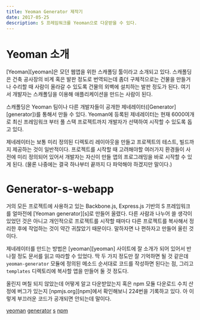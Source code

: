 ```yaml
---
title: Yeoman Generator 제작기
date: 2017-05-25
description: S 프레임워크를 Yeoman으로 다운받을 수 있다.
---
```


# Yeoman 소개

[Yeoman][yeoman]은 모던 웹앱을 위한 스캐폴딩 툴이라고 소개되고 있다. 스캐폴딩은 건축 공사장의 비계 혹은 발판 정도로 번역되는데 좀더 구체적으로는 건물을 만들거나 수리할 때 사람이 올라갈 수 있도록 건물의 외벽에 설치하는 발판 정도가 된다. 여기서 개발자는 스캐폴딩을 이용해 애플리케이션을 만드는 사람이 된다.

스캐폴딩은 Yeoman 팀이나 다른 개발자들이 공개한 제네레이터([Generator][generator])를 통해서 만들 수 있다. Yeoman에 등록된 제네레이터는 현재 6000여개로 최신 프레임워크 부터 풀 스택 프로젝트까지 개발자가 선택하여 시작할 수 있도록 돕고 있다. 

제네레이터는 보통 미리 정의된 디렉토리 레이아웃을 만들고 프로젝트의 테스트, 빌드까지 제공하는 것이 일반적이다. 프로젝트를 시작할 때 고려해야할 여러가지 환경들이 사전에 미리 정의되어 있어서 개발자는 자신이 만들 앱의 프로그래밍을 바로 시작할 수 있게 된다. (물론 나중에는 결국 하나부터 끝까지 다 파악해야 하겠지만 말이다.)

# Generator-s-webapp

거의 모든 프로젝트에 사용하고 있는 Backbone.js, Express.js 기반의 S 프레임워크를 얼마전에 [Yeoman generator][s]로 만들어 올렸다. 다른 사람과 나누어 쓸 생각이 있었던 것은 아니고 개인적으로 프로젝트를 시작할 때마다 다른 프로젝트를 복사해서 정리한 후에 작업하는 것이 약간 귀찮았기 때문이다. 말하자면 나 편하자고 만들어 올린 것이다.

제네레이터를 만드는 방법은 [yeoman][yeoman] 사이트에 잘 소개가 되어 있어서 반나절 정도 문서를 읽고 따라할 수 있었다. 딱 두 가지 정도만 잘 기억하면 될 것 같은데 ```yeoman-generator``` 모듈에 정의된 메소드 순서대로 코드를 작성하면 된다는 점, 그리고 ```templates``` 디렉토리에 복사할 앱을 만들어 둘 것 정도다.

올린지 며칠 되지 않았는데 어떻게 알고 다운받았는지 혹은 npm 모듈 다운로드 수치 산정에 버그가 있는지 [npmjs.org][npm]에서 확인해보니 224번을 기록하고 있다. 아 이렇게 부끄러운 코드가 공개되면 안되는데 말이다.


[yeoman](http://yeoman.io/)
[generator](http://yeoman.io/generators/)
[s](https://github.com/afrobambacar/generator-s-webapp)
[npm](https://www.npmjs.com/package/generator-s-webapp)